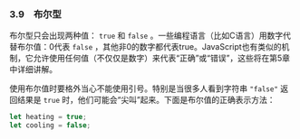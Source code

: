 ### 3.9　布尔型

布尔型只会出现两种值： `true` 和 `false` 。一些编程语言（比如C语言）用数字代替布尔值：0代表 `false` ，其他非0的数字都代表true。JavaScript也有类似的机制，它允许使用任何值（不仅仅是数字）来代表“正确”或“错误”，这些将在第5章中详细讲解。

使用布尔值时要格外当心不能使用引号。特别是当很多人看到字符串 `"false"` 返回结果是 `true` 时，他们可能会“尖叫”起来。下面是布尔值的正确表示方法：

```javascript
let heating = true;
let cooling = false;
```

